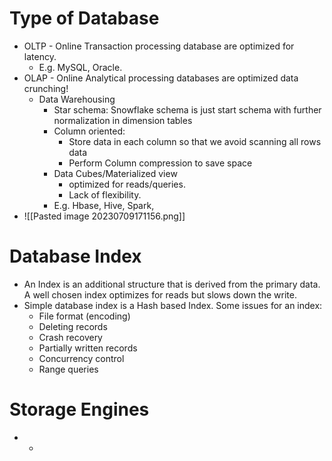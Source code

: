 # Type of Database
- OLTP - Online Transaction processing database are optimized for latency.
	- E.g. MySQL, Oracle.
- OLAP - Online Analytical processing databases are optimized data crunching! 
	- Data Warehousing 
		- Star schema: Snowflake schema is just start schema with further normalization in dimension tables
		- Column oriented: 
			- Store data in each column so that we avoid scanning all rows data
			- Perform Column compression to save space
		- Data Cubes/Materialized view 
			- optimized for reads/queries. 
			- Lack of flexibility.
		- E.g. Hbase, Hive, Spark,
- ![[Pasted image 20230709171156.png]]
# Database Index
- An Index is an additional structure that is derived from the primary data. A well chosen index optimizes for reads but slows down the write.
- Simple database index is a Hash based Index. Some issues for an index:
	-  File format (encoding)
	- Deleting records
	- Crash recovery
	- Partially written records
	- Concurrency control
	- Range queries
# Storage Engines
* *
